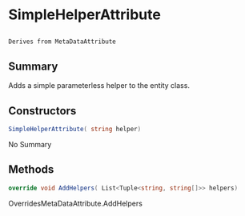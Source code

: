 # SimpleHelperAttribute

## 
```c#
Derives from MetaDataAttribute
```

## Summary

Adds a simple parameterless helper to the entity class.
## Constructors

```c#
SimpleHelperAttribute( string helper) 
```
No Summary
## Methods

```c#
override void AddHelpers( List<Tuple<string, string[]>> helpers) 
```
OverridesMetaDataAttribute.AddHelpers
